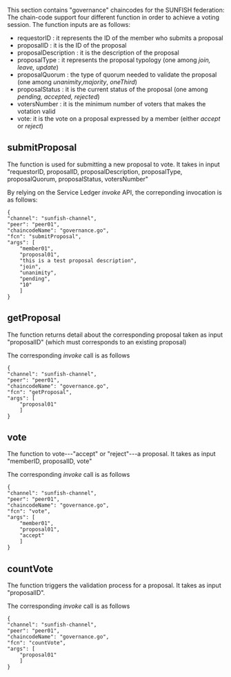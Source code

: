 This section contains "governance" chaincodes for the SUNFISH federation:
The chain-code support four different function in order to achieve a voting session. The function inputs are as follows: 

- requestorID : it represents the ID of the member who submits a proposal
- proposalID : it is the ID of the proposal
- proposalDescription : it is the description of the proposal
- proposalType : it represents the proposal typology (one among *join, leave, update*)
- proposalQuorum : the type of quorum needed to validate the proposal (one among *unanimity*,*majority*, *oneThird*)
- proposalStatus : it is the current status of the proposal (one among *pending, accepted, rejected*)
- votersNumber : it is the minimum number of voters that makes the votation valid
- vote: it is the vote on a proposal expressed by a member (either *accept* or *reject*)


## submitProposal

The function is used for submitting a new proposal to vote. It takes in input "requestorID, proposalID, proposalDescription, proposalType, proposalQuorum, proposalStatus, votersNumber"

By relying on the Service Ledger *invoke* API, the correponding invocation is as follows:

    {
    "channel": "sunfish-channel",
    "peer": "peer01",
    "chaincodeName": "governance.go",
    "fcn": "submitProposal",
    "args": [
        "member01",
        "proposal01",
        "this is a test proposal description",
        "join",
        "unanimity",
        "pending",
        "10"
        ]
    } 

## getProposal

The function returns detail about the corresponding proposal taken as input "proposalID" (which must corresponds to an existing proposal)

The corresponding *invoke* call is as follows

    {
    "channel": "sunfish-channel",
    "peer": "peer01",
    "chaincodeName": "governance.go",
    "fcn": "getProposal",
    "args": [
        "proposal01"
        ]
    } 

## vote

The function to vote---"accept" or "reject"---a proposal. It takes as input "memberID, proposalID, vote"

The corresponding *invoke* call is as follows

    {
    "channel": "sunfish-channel",
    "peer": "peer01",
    "chaincodeName": "governance.go",
    "fcn": "vote",
    "args": [
        "member01",
        "proposal01",
        "accept"
        ]
    } 

## countVote

The function triggers the validation process for a proposal. It takes as input "proposalID".

The corresponding *invoke* call is as follows

    {
    "channel": "sunfish-channel",
    "peer": "peer01",
    "chaincodeName": "governance.go",
    "fcn": "countVote",
    "args": [
        "proposal01"
        ]
    } 

